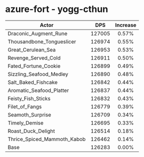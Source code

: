 # azure-fort - yogg-cthun
| Actor | DPS | Increase |
|---|:---:|:---:|
|Draconic_Augment_Rune|127005|0.57%|
|Thousandbone_Tongueslicer|126974|0.55%|
|Great_Cerulean_Sea|126953|0.53%|
|Revenge_Served_Cold|126911|0.50%|
|Fated_Fortune_Cookie|126899|0.49%|
|Sizzling_Seafood_Medley|126890|0.48%|
|Salt_Baked_Fishcake|126842|0.44%|
|Aromatic_Seafood_Platter|126837|0.44%|
|Feisty_Fish_Sticks|126832|0.43%|
|Filet_of_Fangs|126779|0.39%|
|Seamoth_Surprise|126709|0.34%|
|Timely_Demise|126695|0.33%|
|Roast_Duck_Delight|126514|0.18%|
|Thrice_Spiced_Mammoth_Kabob|126462|0.14%|
|Base|126283|0.00%|
